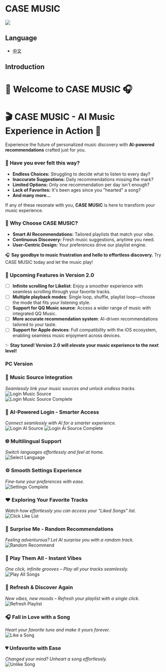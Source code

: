 # CASE MUSIC

![](core/backend/icons/origin.png)

## Language
- [中文](readmes/zh.md)

## Introduction

# 🎵 Welcome to **CASE MUSIC** 🎧
# 🎬 **CASE MUSIC - AI Music Experience in Action** 🚀

Experience the future of personalized music discovery with **AI-powered recommendations** crafted just for you.

### 🤔 **Have you ever felt this way?**
- **Endless Choices:** Struggling to decide what to listen to every day?
- **Inaccurate Suggestions:** Daily recommendations missing the mark?
- **Limited Options:** Only one recommendation per day isn't enough?
- **Lack of Favorites:** It's been ages since you "hearted" a song?
- **And many more...**

If any of these resonate with you, **CASE MUSIC** is here to transform your music experience.

### 🚀 **Why Choose CASE MUSIC?**
- **Smart AI Recommendations:** Tailored playlists that match your vibe.
- **Continuous Discovery:** Fresh music suggestions, anytime you need.
- **User-Centric Design:** Your preferences drive our playlist engine.

🎧 **Say goodbye to music frustration and hello to effortless discovery.** Try CASE MUSIC today and let the music play!  

### 🎉 Upcoming Features in Version 2.0

- [ ] **Infinite scrolling for Likelist**: Enjoy a smoother experience with seamless scrolling through your favorite tracks.
- [ ] **Multiple playback modes**: Single loop, shuffle, playlist loop—choose the mode that fits your listening style.
- [ ] **Support for QQ Music source**: Access a wider range of music with integrated QQ Music.
- [ ] **More accurate recommendation system**: AI-driven recommendations tailored to your taste.
- [ ] **Support for Apple devices**: Full compatibility with the iOS ecosystem, enabling seamless music enjoyment across devices.

✨ **Stay tuned! Version 2.0 will elevate your music experience to the next level!**


### PC Version

### 🎵 **Music Source Integration**
*Seamlessly link your music sources and unlock endless tracks.*  
![Login Music Source](./picture/en/en_login_music_source.gif)  
![Login Music Source Complete](./picture/en/en_login_music_source_complete.gif)

### 🤖 **AI-Powered Login - Smarter Access**
*Connect seamlessly with AI for a smarter experience.*  
![Login AI Source](./picture/en/en_login_ai_source.gif)
![Login Ai Source Complete](./picture/en/en_login_ai_source_complete.gif)

### 🌐 **Multilingual Support**
*Switch languages effortlessly and feel at home.*  
![Select Language](./picture/en/en_select_lng.gif)

### ⚙️ **Smooth Settings Experience**
*Fine-tune your preferences with ease.*  
![Settings Complete](./picture/en/en_setting_complete.gif)

### ❤️ **Exploring Your Favorite Tracks**
*Watch how effortlessly you can access your "Liked Songs" list.*  
![Click Like List](./picture/en/en_click_like_list.gif)


### 🔀 **Surprise Me - Random Recommendations**
*Feeling adventurous? Let AI surprise you with a random track.*  
![Random Recommend](./picture/en/en_click_rand_recommend.gif)

### 🎼 **Play Them All - Instant Vibes**
*One click, infinite grooves – Play all your tracks seamlessly.*  
![Play All Songs](./picture/en/en_click_playall.gif)

### 🔄 **Refresh & Discover Again**
*New vibes, new moods – Refresh your playlist with a single click.*  
![Refresh Playlist](./picture/en/en_click_refresh(bug).gif)

### 🎧 **Fall in Love with a Song**
*Heart your favorite tune and make it yours forever.*  
![Like a Song](./picture/en/en_like_song.gif)


### 💔 **Unfavorite with Ease**
*Changed your mind? Unheart a song effortlessly.*  
![Unlike Song](./picture/en/en_unlike_song.gif)  
